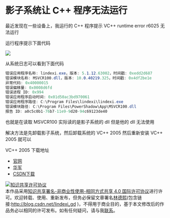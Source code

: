 # 影子系统让 C++ 程序无法运行

最近发现在一些设备上，我运行的 C++ 程序提示 VC++ runtime error r6025 无法运行

<!--more-->
<!-- CreateTime:2019/5/15 15:24:35 -->

<!-- csdn -->

运行程序提示下面代码

<!-- ![](image/影子系统让程序无法运行/影子系统让程序无法运行0.png) -->

![](http://cdn.lindexi.site/lindexi%2F2019515151657277)

从系统日志可以看到下面代码

```csharp
错误应用程序名称: lindexi.exe，版本: 5.1.12.63002，时间戳: 0xedd2d687
错误模块名称: MSVCR100.dll，版本: 10.0.40219.325，时间戳: 0x4df2be1e
异常代码: 0x40000015
错误偏移量: 0x0008d6fd
错误进程 ID: 0x994
错误应用程序启动时间: 0x01d50ac3bd970061
错误应用程序路径: C:\Program Files\lindexi\lindexi.exe
错误模块路径: C:\Program Files\PowerShadow\App\MSVCR100.dll
报告 ID: a0c5c0b1-76b7-11e9-9d20-94c69123de40
```

也就是在读取 MSVCR100 实际读的是影子系统的 dll 但是他的 dll 无法使用

解决方法是先卸载影子系统，然后卸载系统的 VC++ 2005 然后重新安装 VC++ 2005 就可以

VC++ 2005 下载地址

- [官网](http://download.microsoft.com/download/5/2/1/5212066c-5f48-4b16-a059-ed84b505a65d/vcredist_x86.exe)
- [华军](http://www.onlinedown.net/soft/1093138.htm )
- [CSDN下载](https://download.csdn.net/download/zhh271075949/10830062?utm_source=bbsseo )

<a rel="license" href="http://creativecommons.org/licenses/by-nc-sa/4.0/"><img alt="知识共享许可协议" style="border-width:0" src="https://i.creativecommons.org/l/by-nc-sa/4.0/88x31.png" /></a><br />本作品采用<a rel="license" href="http://creativecommons.org/licenses/by-nc-sa/4.0/">知识共享署名-非商业性使用-相同方式共享 4.0 国际许可协议</a>进行许可。欢迎转载、使用、重新发布，但务必保留文章署名[林德熙](http://blog.csdn.net/lindexi_gd)(包含链接:http://blog.csdn.net/lindexi_gd )，不得用于商业目的，基于本文修改后的作品务必以相同的许可发布。如有任何疑问，请与我[联系](mailto:lindexi_gd@163.com)。
